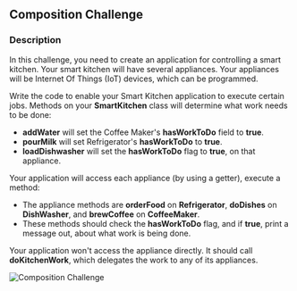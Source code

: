 ## Composition Challenge

### Description

In this challenge, you need to create an application for controlling a smart kitchen. Your smart kitchen will have several appliances. Your appliances will be Internet Of Things (IoT) devices, which can be programmed.

Write the code to enable your Smart Kitchen application to execute certain jobs. Methods on your <b>SmartKitchen</b> class will determine what work needs to be done:

<ul>
<li><b>addWater</b> will set the Coffee Maker's <b>hasWorkToDo</b> field to <b>true</b>.</li>
<li><b>pourMilk</b> will set Refrigerator's <b>hasWorkToDo</b> to <b>true</b>.</li>
<li><b>loadDishwasher</b> will set the <b>hasWorkToDo</b> flag to <b>true</b>, on that appliance.</li>
</ul>

Your application will access each appliance (by using a getter), execute a method:

<ul>
<li>The appliance methods are <b>orderFood</b> on <b>Refrigerator</b>, <b>doDishes</b> on <b>DishWasher</b>, and <b>brewCoffee</b> on <b>CoffeeMaker</b>.</li>
<li>These methods should check the <b>hasWorkToDo</b> flag, and if <b>true</b>, print a message out, about what work is being done.</li>
</ul>

Your application won't access the appliance directly. It should call <b>doKitchenWork</b>, which delegates the work to any of its appliances.

![Composition Challenge](https://user-images.githubusercontent.com/122201501/212968047-c4febc0c-e3ba-41a3-8519-0fceacf0d187.png)
